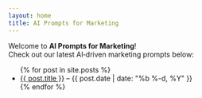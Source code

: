 ```yaml
---
layout: home
title: AI Prompts for Marketing
---
```


Welcome to **AI Prompts for Marketing**!  
Check out our latest AI‐driven marketing prompts below:

<ul>
{% for post in site.posts %}
  <li>
    <a href="{{ post.url }}">{{ post.title }}</a>
    – {{ post.date | date: "%b %-d, %Y" }}
  </li>
{% endfor %}
</ul>
